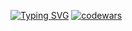 [![Typing SVG](https://readme-typing-svg.herokuapp.com?font=Fira+Code&pause=1000&color=1BF715&background=FF000000&width=435&lines=Software+engineer;I+am+currently+looking+for+a+job)](https://git.io/typing-svg)
[![codewars](https://www.codewars.com/users/kirill_uroven/badges/small)](https://www.codewars.com/users/kirill_uroven) 
